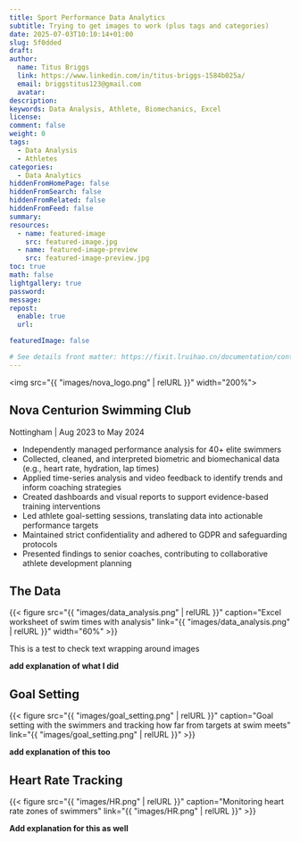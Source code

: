 ```yaml
---
title: Sport Performance Data Analytics
subtitle: Trying to get images to work (plus tags and categories)
date: 2025-07-03T10:10:14+01:00
slug: 5f0dded
draft: 
author:
  name: Titus Briggs
  link: https://www.linkedin.com/in/titus-briggs-1584b025a/
  email: briggstitus123@gmail.com
  avatar: 
description:
keywords: Data Analysis, Athlete, Biomechanics, Excel
license:
comment: false
weight: 0
tags:
  - Data Analysis
  - Athletes
categories:
  - Data Analytics
hiddenFromHomePage: false
hiddenFromSearch: false
hiddenFromRelated: false
hiddenFromFeed: false
summary:
resources:
  - name: featured-image
    src: featured-image.jpg
  - name: featured-image-preview
    src: featured-image-preview.jpg
toc: true
math: false
lightgallery: true
password:
message:
repost:
  enable: true
  url:

featuredImage: false

# See details front matter: https://fixit.lruihao.cn/documentation/content-management/introduction/#front-matter
---
```

<img src="{{ "images/nova_logo.png" | relURL }}" width="200%">

## Nova Centurion Swimming Club 
Nottingham | Aug 2023 to May 2024
<!--more-->

- Independently managed performance analysis for 40+ elite swimmers
- Collected, cleaned, and interpreted biometric and biomechanical data (e.g., heart rate, hydration, lap times)
- Applied time-series analysis and video feedback to identify trends and inform coaching strategies
- Created dashboards and visual reports to support evidence-based training interventions
- Led athlete goal-setting sessions, translating data into actionable performance targets
- Maintained strict confidentiality and adhered to GDPR and safeguarding protocols
- Presented findings to senior coaches, contributing to collaborative athlete development planning

## The Data

{{< figure src="{{ "images/data_analysis.png" | relURL }}" caption="Excel worksheet of swim times with analysis" link="{{ "images/data_analysis.png" | relURL }}" width="60%" >}}

This is a test to check text wrapping around images

**add explanation of what I did**

## Goal Setting

{{< figure src="{{ "images/goal_setting.png" | relURL }}" caption="Goal setting with the swimmers and tracking how far from targets at swim meets" link="{{ "images/goal_setting.png" | relURL }}" >}}

**add explanation of this too**

## Heart Rate Tracking

{{< figure src="{{ "images/HR.png" | relURL }}" caption="Monitoring heart rate zones of swimmers" link="{{ "images/HR.png" | relURL }}" >}}

**Add explanation for this as well**
